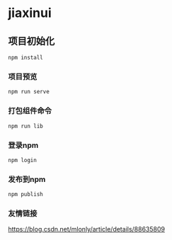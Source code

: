 # jiaxinui

## 项目初始化
```
npm install
```

### 项目预览
```
npm run serve
```

### 打包组件命令
```
npm run lib
```

### 登录npm
```
npm login
```

### 发布到npm
```
npm publish
```

### 友情链接
https://blog.csdn.net/mlonly/article/details/88635809
